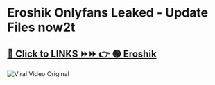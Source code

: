 
 # Eroshik Onlyfans Leaked - Update Files now2t

## <h2><a href="https://clipsfans.com/Eroshik&ref=git">🔗 Click to LINKS ⏩⏩ 👉 🟢 Eroshik </a></h2>

<a href="https://clipsfans.com/Eroshik&ref=git" rel="nofollow" data-target="animated-image.originalLink"><img src="https://i.ibb.co.com/xMMVF88/686577567.gif" alt="Viral Video Original" style="max-width: 100%; display: inline-block;" data-target="animated-image.originalImage"></a>

